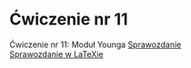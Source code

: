 # Ćwiczenie nr 11
Ćwiczenie nr 11: 	Moduł Younga
<a href="https://github.com/LucasJezap/PhysicsLaboratories/tree/master/%C4%86wiczenie%2011/11.pdf"> Sprawozdanie  
<a href="https://github.com/LucasJezap/PhysicsLaboratories/tree/master/%C4%86wiczenie%2011/11.tex"> Sprawozdanie w LaTeXie  
